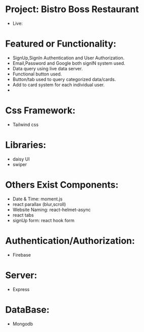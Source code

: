 # Project: Bistro Boss Restaurant
- Live: 

# Featured or Functionality:
- SignUp,SignIn Authentication and User Authorization.
- Email,Password and Google both signIN system used.
- Data query using live data server.
- Functional button used.
- Button/tab used to query categorized data/cards.
- Add to card system for each individual user.
- 

# Css Framework:
- Tailwind css

# Libraries:
- daisy UI
- swiper
 
# Others Exist Components:
- Date & Time: moment.js
- react parallax (blur,scroll)  
- Website Naming: react-helmet-async
- react tabs
- signUp form: react hook form

# Authentication/Authorization:
- Firebase

# Server:
- Express

# DataBase:
- Mongodb